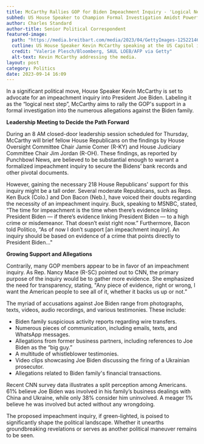 ```yaml
---
title: McCarthy Rallies GOP for Biden Impeachment Inquiry - 'Logical Next Step'
subhed: US House Speaker to Champion Formal Investigation Amidst Powerful Allegations 
author: Charles Standard
author-title: Senior Political Correspondent
featured-image: 
  path: "https://media.breitbart.com/media/2023/04/GettyImages-1252214673-1-640x480.jpg"
  cutline: US House Speaker Kevin McCarthy speaking at the US Capitol in Washington, DC.
  credit: "Valerie Plesch/Bloomberg, SAUL LOEB/AFP via Getty"
  alt-text: Kevin McCarthy addressing the media.
layout: post
category: Politics
date: 2023-09-14 16:09
---
```


In a significant political move, House Speaker Kevin McCarthy is set to advocate for an impeachment inquiry into President Joe Biden. Labeling it as the “logical next step”, McCarthy aims to rally the GOP's support in a formal investigation into the numerous allegations against the Biden family.

**Leadership Meeting to Decide the Path Forward**

During an 8 AM closed-door leadership session scheduled for Thursday, McCarthy will brief fellow House Republicans on the findings by House Oversight Committee Chair Jamie Comer (R-KY) and House Judiciary Committee Chair Jim Jordan (R-OH). These findings, as reported by Punchbowl News, are believed to be substantial enough to warrant a formalized impeachment inquiry to secure the Bidens’ bank records and other pivotal documents.

However, gaining the necessary 218 House Republicans' support for this inquiry might be a tall order. Several moderate Republicans, such as Reps. Ken Buck (Colo.) and Don Bacon (Neb.), have voiced their doubts regarding the necessity of an impeachment inquiry. Buck, speaking to MSNBC, stated, “The time for impeachment is the time when there’s evidence linking President Biden — if there’s evidence linking President Biden — to a high crime or misdemeanor. That doesn’t exist right now.” Furthermore, Bacon told Politico, “As of now I don’t support [an impeachment inquiry]. An inquiry should be based on evidence of a crime that points directly to President Biden..."

**Growing Support and Allegations**

Contrarily, many GOP members appear to be in favor of an impeachment inquiry. As Rep. Nancy Mace (R-SC) pointed out to CNN, the primary purpose of the inquiry would be to gather more evidence. She emphasized the need for transparency, stating, "Any piece of evidence, right or wrong, I want the American people to see all of it, whether it backs us up or not.”

The myriad of accusations against Joe Biden range from photographs, texts, videos, audio recordings, and various testimonies. These include:
- Biden family suspicious activity reports regarding wire transfers.
- Numerous pieces of communication, including emails, texts, and WhatsApp messages.
- Allegations from former business partners, including references to Joe Biden as the “big guy.”
- A multitude of whistleblower testimonies.
- Video clips showcasing Joe Biden discussing the firing of a Ukrainian prosecutor.
- Allegations related to Biden family's financial transactions.

Recent CNN survey data illustrates a split perception among Americans. 61% believe Joe Biden was involved in his family’s business dealings with China and Ukraine, while only 38% consider him uninvolved. A meager 1% believe he was involved but acted without any wrongdoing.

The proposed impeachment inquiry, if green-lighted, is poised to significantly shape the political landscape. Whether it unearths groundbreaking revelations or serves as another political maneuver remains to be seen.
